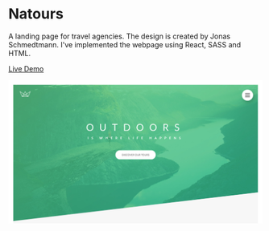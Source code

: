 # Natours

A landing page for travel agencies. The design is created by Jonas Schmedtmann. I've implemented the webpage using React, SASS and HTML.

[Live Demo](https://yusufipk.github.io/natours-react/)

![App's screenshot](./src/commons/images/natour.jpeg)
